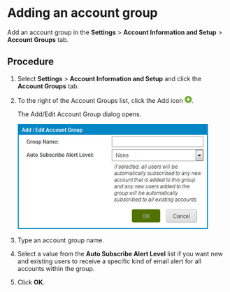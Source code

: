 # Adding an account group

<head>
  <meta name="guidename" content="Platform"/>
  <meta name="context" content="GUID-35c1fa9e-473d-4d9e-a50f-057d9b55112d"/>
</head>

Add an account group in the **Settings** \> **Account Information and Setup** \> **Account Groups** tab.

## Procedure

1. Select **Settings** \> **Account Information and Setup** and click the **Account Groups** tab.

2. To the right of the Account Groups list, click the Add icon ![Plus or Add icon](Images/main-ic-plus-sign-white-in-green-circle-16_4dc8c5f3-e893-4aef-ade2-0b7afe9476c1.jpg).

    The Add/Edit Account Group dialog opens.

    ![Add/Edit Account Group dialog](Images/setup-db-add-edit-account-group_1921a181-2733-4b04-ae7d-5ba84cd25880.jpg)

3. Type an account group name.

4. Select a value from the **Auto Subscribe Alert Level** list if you want new and existing users to receive a specific kind of email alert for all accounts within the group.

5. Click **OK**.

